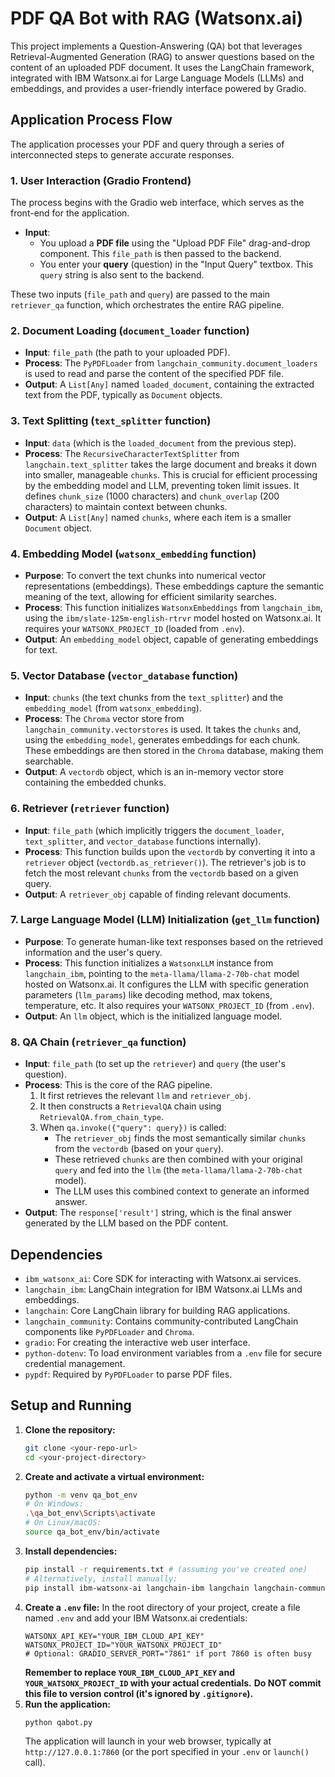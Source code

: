# PDF QA Bot with RAG (Watsonx.ai)


This project implements a Question-Answering (QA) bot that leverages Retrieval-Augmented Generation (RAG) to answer questions based on the content of an uploaded PDF document. 
It uses the LangChain framework, integrated with IBM Watsonx.ai for Large Language Models (LLMs) and embeddings, and provides a user-friendly interface powered by Gradio.

## Application Process Flow

The application processes your PDF and query through a series of interconnected steps to generate accurate responses.

### 1. User Interaction (Gradio Frontend)

The process begins with the Gradio web interface, which serves as the front-end for the application.

* **Input**:
    * You upload a **PDF file** using the "Upload PDF File" drag-and-drop component. This `file_path` is then passed to the backend.
    * You enter your **query** (question) in the "Input Query" textbox. This `query` string is also sent to the backend.

These two inputs (`file_path` and `query`) are passed to the main `retriever_qa` function, which orchestrates the entire RAG pipeline.

### 2. Document Loading (`document_loader` function)

* **Input**: `file_path` (the path to your uploaded PDF).
* **Process**: The `PyPDFLoader` from `langchain_community.document_loaders` is used to read and parse the content of the specified PDF file.
* **Output**: A `List[Any]` named `loaded_document`, containing the extracted text from the PDF, typically as `Document` objects.

### 3. Text Splitting (`text_splitter` function)

* **Input**: `data` (which is the `loaded_document` from the previous step).
* **Process**: The `RecursiveCharacterTextSplitter` from `langchain.text_splitter` takes the large document and breaks it down into smaller, manageable `chunks`. 
This is crucial for efficient processing by the embedding model and LLM, preventing token limit issues. It defines `chunk_size` (1000 characters) and `chunk_overlap` (200 characters) to maintain context between chunks.
* **Output**: A `List[Any]` named `chunks`, where each item is a smaller `Document` object.

### 4. Embedding Model (`watsonx_embedding` function)

* **Purpose**: To convert the text chunks into numerical vector representations (embeddings). These embeddings capture the semantic meaning of the text, allowing for efficient similarity searches.
* **Process**: This function initializes `WatsonxEmbeddings` from `langchain_ibm`, using the `ibm/slate-125m-english-rtrvr` model hosted on Watsonx.ai. It requires your `WATSONX_PROJECT_ID` (loaded from `.env`).
* **Output**: An `embedding_model` object, capable of generating embeddings for text.

### 5. Vector Database (`vector_database` function)

* **Input**: `chunks` (the text chunks from the `text_splitter`) and the `embedding_model` (from `watsonx_embedding`).
* **Process**: The `Chroma` vector store from `langchain_community.vectorstores` is used. It takes the `chunks` and, using the `embedding_model`, generates embeddings for each chunk. These embeddings are then stored in the `Chroma` database, making them searchable.
* **Output**: A `vectordb` object, which is an in-memory vector store containing the embedded chunks.

### 6. Retriever (`retriever` function)

* **Input**: `file_path` (which implicitly triggers the `document_loader`, `text_splitter`, and `vector_database` functions internally).
* **Process**: This function builds upon the `vectordb` by converting it into a `retriever` object (`vectordb.as_retriever()`). The retriever's job is to fetch the most relevant `chunks` from the `vectordb` based on a given query.
* **Output**: A `retriever_obj` capable of finding relevant documents.

### 7. Large Language Model (LLM) Initialization (`get_llm` function)

* **Purpose**: To generate human-like text responses based on the retrieved information and the user's query.
* **Process**: This function initializes a `WatsonxLLM` instance from `langchain_ibm`, pointing to the `meta-llama/llama-2-70b-chat` model hosted on Watsonx.ai. It configures the LLM with specific generation parameters (`llm_params`) like decoding method, max tokens, temperature, etc. It also requires your `WATSONX_PROJECT_ID` (from `.env`).
* **Output**: An `llm` object, which is the initialized language model.

### 8. QA Chain (`retriever_qa` function)

* **Input**: `file_path` (to set up the `retriever`) and `query` (the user's question).
* **Process**: This is the core of the RAG pipeline.
    1.  It first retrieves the relevant `llm` and `retriever_obj`.
    2.  It then constructs a `RetrievalQA` chain using `RetrievalQA.from_chain_type`.
    3.  When `qa.invoke({"query": query})` is called:
        * The `retriever_obj` finds the most semantically similar `chunks` from the `vectordb` (based on your `query`).
        * These retrieved `chunks` are then combined with your original `query` and fed into the `llm` (the `meta-llama/llama-2-70b-chat` model).
        * The LLM uses this combined context to generate an informed answer.
* **Output**: The `response['result']` string, which is the final answer generated by the LLM based on the PDF content.

## Dependencies

* `ibm_watsonx_ai`: Core SDK for interacting with Watsonx.ai services.
* `langchain_ibm`: LangChain integration for IBM Watsonx.ai LLMs and embeddings.
* `langchain`: Core LangChain library for building RAG applications.
* `langchain_community`: Contains community-contributed LangChain components like `PyPDFLoader` and `Chroma`.
* `gradio`: For creating the interactive web user interface.
* `python-dotenv`: To load environment variables from a `.env` file for secure credential management.
* `pypdf`: Required by `PyPDFLoader` to parse PDF files.

## Setup and Running

1.  **Clone the repository:**
    ```bash
    git clone <your-repo-url>
    cd <your-project-directory>
    ```
2.  **Create and activate a virtual environment:**
    ```bash
    python -m venv qa_bot_env
    # On Windows:
    .\qa_bot_env\Scripts\activate
    # On Linux/macOS:
    source qa_bot_env/bin/activate
    ```
3.  **Install dependencies:**
    ```bash
    pip install -r requirements.txt # (assuming you've created one)
    # Alternatively, install manually:
    pip install ibm-watsonx-ai langchain-ibm langchain langchain-community gradio python-dotenv pypdf
    ```
4.  **Create a `.env` file:**
    In the root directory of your project, create a file named `.env` and add your IBM Watsonx.ai credentials:
    ```dotenv
    WATSONX_API_KEY="YOUR_IBM_CLOUD_API_KEY"
    WATSONX_PROJECT_ID="YOUR_WATSONX_PROJECT_ID"
    # Optional: GRADIO_SERVER_PORT="7861" if port 7860 is often busy
    ```
    **Remember to replace `YOUR_IBM_CLOUD_API_KEY` and `YOUR_WATSONX_PROJECT_ID` with your actual credentials.**
    **Do NOT commit this file to version control (it's ignored by `.gitignore`).**
5.  **Run the application:**
    ```bash
    python qabot.py
    ```
    The application will launch in your web browser, typically at `http://127.0.0.1:7860` (or the port specified in your `.env` or `launch()` call).